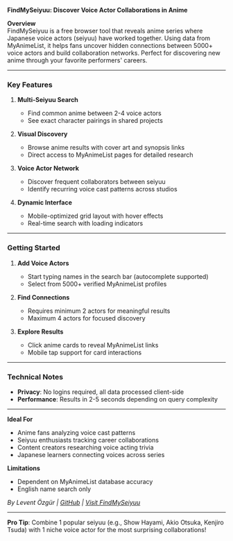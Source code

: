 **FindMySeiyuu: Discover Voice Actor Collaborations in Anime**  

**Overview**  
FindMySeiyuu is a free browser tool that reveals anime series where Japanese voice actors (seiyuu) have worked together. Using data from MyAnimeList, it helps fans uncover hidden connections between 5000+ voice actors and build collaboration networks. Perfect for discovering new anime through your favorite performers' careers.

---

### **Key Features**  
1. **Multi-Seiyuu Search**  
   - Find common anime between 2-4 voice actors  
   - See exact character pairings in shared projects  

2. **Visual Discovery**  
   - Browse anime results with cover art and synopsis links  
   - Direct access to MyAnimeList pages for detailed research  

3. **Voice Actor Network**  
   - Discover frequent collaborators between seiyuu  
   - Identify recurring voice cast patterns across studios  

4. **Dynamic Interface**  
   - Mobile-optimized grid layout with hover effects  
   - Real-time search with loading indicators  

---

### **Getting Started**  
1. **Add Voice Actors**  
   - Start typing names in the search bar (autocomplete supported)  
   - Select from 5000+ verified MyAnimeList profiles  

2. **Find Connections**  
   - Requires minimum 2 actors for meaningful results  
   - Maximum 4 actors for focused discovery  

3. **Explore Results**  
   - Click anime cards to reveal MyAnimeList links  
   - Mobile tap support for card interactions  

---

### **Technical Notes**  
- **Privacy**: No logins required, all data processed client-side  
- **Performance**: Results in 2-5 seconds depending on query complexity  

---

**Ideal For**  
- Anime fans analyzing voice cast patterns  
- Seiyuu enthusiasts tracking career collaborations  
- Content creators researching voice acting trivia  
- Japanese learners connecting voices across series  

**Limitations**  
- Dependent on MyAnimeList database accuracy  
- English name search only  
 

*By Levent Özgür | [GitHub](https://github.com/levent1ozgur) | [Visit FindMySeiyuu](https://findmyseiyuu.netlify.app/)*  

---

**Pro Tip**: Combine 1 popular seiyuu (e.g., Show Hayami, Akio Otsuka, Kenjiro Tsuda) with 1 niche voice actor for the most surprising collaborations!
